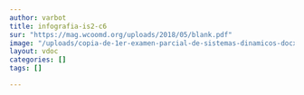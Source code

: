 ```yaml
---
author: varbot
title: infografia-is2-c6
sur: "https://mag.wcoomd.org/uploads/2018/05/blank.pdf"
image: "/uploads/copia-de-1er-examen-parcial-de-sistemas-dinamicos-docx-documentos-de-google-google-chrome.jpg"
layout: vdoc
categories: []
tags: []

---
```

